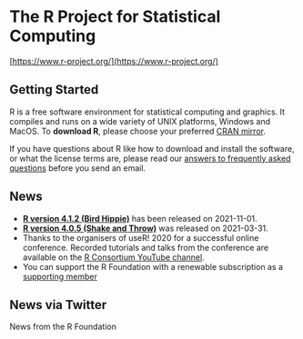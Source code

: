 # The R Project for Statistical Computing

[https://www.r-project.org/](https://www.r-project.org/)


## Getting Started

R is a free software environment for statistical computing and graphics. It compiles and runs on a wide variety of UNIX platforms, Windows and MacOS. To **download R**, please choose your preferred [CRAN mirror](https://cran.r-project.org/mirrors.html).

If you have questions about R like how to download and install the software, or what the license terms are, please read our [answers to frequently asked questions](https://cran.r-project.org/faqs.html) before you send an email.

## News

- [**R version 4.1.2 (Bird Hippie)**](https://cran.r-project.org/src/base/R-4) has been released on 2021-11-01.
- [**R version 4.0.5 (Shake and Throw)**](https://cran.r-project.org/src/base/R-4) was released on 2021-03-31.
- Thanks to the organisers of useR! 2020 for a successful online conference. Recorded tutorials and talks from the conference are available on the [R Consortium YouTube channel](https://www.youtube.com/channel/UC_R5smHVXRYGhZYDJsnXTwg/playlists).
- You can support the R Foundation with a renewable subscription as a [supporting member](https://www.r-project.org/foundation//donations.html)

## News via Twitter

News from the R Foundation